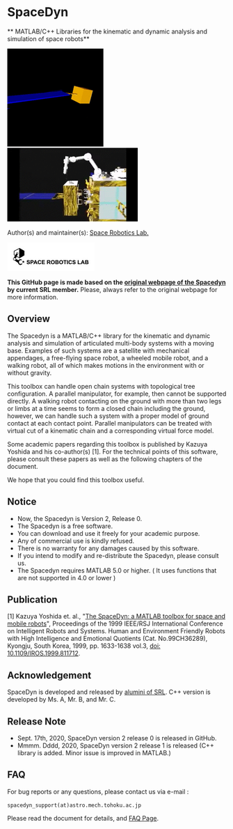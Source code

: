 # SpaceDyn

** MATLAB/C++ Libraries for the kinematic and dynamic analysis and simulation of space robots**

![movx.gif](./docs/media/movx.gif) ![ets3x4.gif](./docs/media/ets3x4.gif)

Author(s) and maintainer(s): [Space Robotics Lab.](http://www.astro.mech.tohoku.ac.jp/e/index.html)

[![srl-logo-original.jpg](./docs/media/srl-logo-original.jpg)](http://www.astro.mech.tohoku.ac.jp/e/index.html)

**This GitHub page is made based on the [original webpage of the Spacedyn](http://www.astro.mech.tohoku.ac.jp/spacedyn/) by current SRL member.** Please, always refer to the original webpage for more information.


## Overview
The Spacedyn is a MATLAB/C++ library for the kinematic and dynamic analysis and simulation of articulated multi-body systems with a moving base. Examples of such systems are a satellite with mechanical appendages, a free-flying space robot, a wheeled mobile robot, and a walking robot, all of which makes motions in the environment with or without gravity.

This toolbox can handle open chain systems with topological tree configuration. A parallel manipulator, for example, then cannot be supported directly. A walking robot contacting on the ground with more than two legs or limbs at a time seems to form a closed chain including the ground, however, we can handle such a system with a proper model of ground contact at each contact point. Parallel manipulators can be treated with virtual cut of a kinematic chain and a corresponding virtual force model.

Some academic papers regarding this toolbox is published by Kazuya Yoshida and his co-author(s) [1]. For the technical points of this software, please consult these papers as well as the following chapters of the document.

We hope that you could find this toolbox useful.


## Notice
* Now, the Spacedyn is Version 2, Release 0.
* The Spacedyn is a free software.
* You can download and use it freely for your academic purpose.
* Any of commercial use is kindly refused.
* There is no warranty for any damages caused by this software.
* If you intend to modify and re-distribute the Spacedyn, please consult us.
* The Spacedyn requires MATLAB 5.0 or higher. ( It uses functions that are not supported in 4.0 or lower )


## Publication
[1] Kazuya Yoshida et. al., "[The SpaceDyn: a MATLAB toolbox for space and mobile robots](https://ieeexplore.ieee.org/document/811712)", Proceedings of the 1999 IEEE/RSJ International Conference on Intelligent Robots and Systems. Human and Environment Friendly Robots with High Intelligence and Emotional Quotients (Cat. No.99CH36289), Kyongju, South Korea, 1999, pp. 1633-1638 vol.3, [doi: 10.1109/IROS.1999.811712](https://doi.org/10.1109/IROS.1999.811712).


## Acknowledgement
SpaceDyn is developed and released by [alumini of SRL](http://www.astro.mech.tohoku.ac.jp/spacedyn/doc.pdf). C++ version is developed by Ms. A, Mr. B, and Mr. C. 


## Release Note
* Sept. 17th, 2020, SpaceDyn version 2 release 0 is released in GitHub.
* Mmmm. Dddd, 2020, SpaceDyn version 2 release 1 is released (C++ library is added. Minor issue is improved in MATLAB.)


## FAQ
For bug reports or any questions, please contact us via e-mail :

    spacedyn_support(at)astro.mech.tohoku.ac.jp

Please read the document for details, and [FAQ Page](http://www.astro.mech.tohoku.ac.jp/spacedyn/faq.html).
